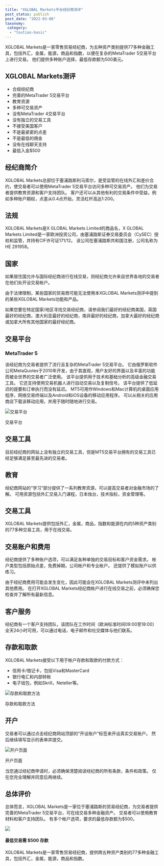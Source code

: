 ```yaml
---
title: "XGLOBAL Markets平台经纪商测评"
post_status: publish
post_date: "2022-03-08"
taxonomy:
 category: 
  - "toutiao-basic"
---
```


XGLOBAL Markets是一家零售贸易经纪商，为五种资产类别提供77多种金融工具，包括外汇，金属，能源，商品和指数，以便在复杂的MetaTrader 5交易平台上进行交易。 他们提供多种账户选择，最低存款额为500美元。

## XGLOBAL Markets测评
- 合规经纪商
- 完善的MetaTrader 5交易平台
- 教育资源
- 多种可交易资产
- 没有MetaTrader 4交易平台
- 没有独立的交易工具
- 不接受美国客户
- 不是最紧密的点差
- 不是最低的佣金
- 没有在线聊天支持
- 最低入金$500


## 经纪商简介

XGLOBAL Markets总部位于塞浦路斯利马索尔，是受监管的在线外汇和差价合约，使交易者可以使用MetaTrader 5交易平台访问多种可交易资产。 他们为交易者提供教育资源和客户支持团队。 客户还可以从其他有利的交易条件中受益，例如多种账户期权，点差从0.4点开始，灵活杠杆高达1:200。

## 法规

XGLOBAL Markets是X GLOBAL Markets Limited的商品名，X GLOBAL Markets Limited是一家欧洲投资公司，由塞浦路斯证券交易委员会（CySEC）授权和监管，并持有CIF许可证171/12。 该公司在塞浦路斯共和国注册，公司名称为HE 291958。

## 国家

如果居住国允许与国际经纪商进行在线交易，则经纪商允许来自世界各地的交易者在他们处开设交易帐户。

由于法律限制，某些国家的贸易商可能无法使用本XGLOBAL Markets测评中提到的某些XGLOBAL Markets功能和产品。

如果您要在特定国家/地区寻找交易经纪商，请参阅我们最好的经纪商美国，英国最好的经纪商，澳大利亚最好的经纪商，南非最好的经纪商，加拿大最好的经纪商或加拿大所有其他国家的最好经纪商。

## 交易平台

### MetaTrader 5

该经纪商为交易者提供了流行且复杂的MetaTrader 5交易平台。 它由俄罗斯软件公司MetaQuotes于2010年开发，由于其直观，用户友好的界面以及丰富的功能而被全世界的交易者广泛使用。 该平台提供用于技术和基础分析的高级金融交易工具。 它还支持使用交易机器人进行自动交易以及复制信号。 该平台提供了低延迟的提要和订单执行而没有延迟。 MT5可用作Windows和Mac计算机的桌面应用程序，网络交易终端以及Android和iOS设备的移动应用程序。 可以从相关的应用商店下载该移动应用，并用于随时随地进行交易。

![交易平台](https://cdn.fendou.la/funstoutiao/2020/11/XGLOBAL-Markets-Review-Trading-Platform--1024x813.jpg "交易平台")

交易平台

## 交易工具

目前经纪商的网站上没有独立的交易工具，但是MT5交易平台拥有的交易工具已经足够满足甚至最先进的交易者。

## 教育

经纪商网站的“学习”部分提供了一系列教育资源，可以提高交易者对金融市场的了解。 可用资源包括外汇交易入门课程，日本烛台，技术指标，资金管理等。

## 交易工具

XGLOBAL Markets提供包括外汇，金属，商品，指数和能源在内的5种资产类别的77多种交易工具，用于在线交易。

## 交易账户和费用

经纪商提供了多种账户选项，可以满足各种单独的交易目标和客户资金需求。 帐户类型包括原始点差，免费掉期，公司帐户和专业帐户。 还提供了模拟账户以供练习。

由于经纪商费用可能会发生变化，因此可能会在XGLOBAL Markets测评中未列出其他费用。 在打开XGLOBAL Markets经纪商帐户进行在线交易之前，必须确保您检查并了解所有最新信息。

## 客户服务

经纪商有一个客户支持团队，该团队在工作时间（欧洲标准时间09:00至18:00）全天24小时可用，可以通过电话，电子邮件和社交媒体与他们联系。

## 存款和取款

XGLOBAL Markets接受以下用于帐户存款和取款的付款方式：
- 信用卡/借记卡，包括Visa和MasterCard
- 银行电汇和内部转帐
- 电子钱包，例如Skrill，Neteller等。

![存款和取款方法](https://cdn.fendou.la/funstoutiao/2020/11/XGLOBAL-Markets-Review-Deposit-and-Withdrawal-Methods-.jpg "存款和取款方法")

存款和取款方法

## 开户

交易者可以通过点击经纪商网站顶部的“开设账户”标签来开设真实交易账户。 然后继续填写显示的表单并提交。

![开户页面](https://cdn.fendou.la/funstoutiao/2020/11/XGLOBAL-Markets-Account-Opening-Page-337x1024.jpg "开户页面")

开户页面

当您通过经纪商申请时，必须确保清楚阅读经纪商的所有条款，条件和政策。 仅在您完全理解并同意后再继续。

## 总体评价

总体而言，XGLOBAL Markets是一家位于塞浦路斯的贸易经纪商，为交易者提供完善的MetaTrader 5交易平台，可在线交易多种金融资产。 交易者可以使用教育材料和客户支持团队。 有多个帐户选项，要求的最低存款额为$500。

![](https://cdn.fendou.la/funstoutiao/2020/11/XGLOBAL-Markets-Logo.png)

#### 最低交易需 $500 存款

XGLOBAL Markets是一家零售贸易经纪商，提供跨五种资产类别的77多种金融工具，包括外汇，金属，能源，商品和指数。

